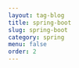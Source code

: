 ```yaml
---
layout: tag-blog
title: spring-boot
slug: spring-boot
category: spring
menu: false
order: 2
---
```

